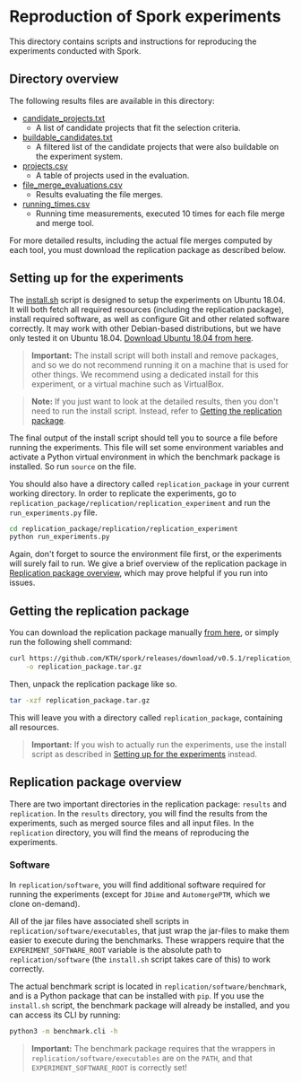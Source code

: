 # Reproduction of Spork experiments
This directory contains scripts and instructions for reproducing the
experiments conducted with Spork.

## Directory overview
The following results files are available in this directory:

* [candidate_projects.txt](candidate_projects.txt)
    - A list of candidate projects that fit the selection criteria.
* [buildable_candidates.txt](buildable_candidates.txt)
    - A filtered list of the candidate projects that were also buildable on the
      experiment system.
* [projects.csv](projects.csv)
    - A table of projects used in the evaluation.
* [file_merge_evaluations.csv](file_merge_evaluations.csv)
    - Results evaluating the file merges.
* [running_times.csv](running_times.csv)
    - Running time measurements, executed 10 times for each file merge and
      merge tool.

For more detailed results, including the actual file merges computed by each
tool, you must download the replication package as described below.

## Setting up for the experiments
The [install.sh](install.sh) script is designed to setup the experiments on
Ubuntu 18.04. It will both fetch all required resources (including the
replication package), install required software, as well as configure Git and
other related software correctly. It may work with other Debian-based
distributions, but we have only tested it on Ubuntu 18.04. [Download Ubuntu
18.04 from here](https://releases.ubuntu.com/18.04.4/).

> **Important:** The install script will both install and remove packages, and
> so we do not recommend running it on a machine that is used for other things.
> We recommend using a dedicated install for this experiment, or a virtual
> machine such as VirtualBox.

> **Note:** If you just want to look at the detailed results, then you don't
> need to run the install script. Instead, refer to [Getting the replication
> package](#getting-the-replication-package).

The final output of the install script should tell you to source a file before
running the experiments. This file will set some environment variables and
activate a Python virtual environment in which the benchmark package is
installed. So run `source` on the file.

You should also have a directory called `replication_package` in your current
working directory. In order to replicate the experiments, go to
`replication_package/replication/replication_experiment` and run the
`run_experiments.py` file.

```bash
cd replication_package/replication/replication_experiment
python run_experiments.py
```

Again, don't forget to source the environment file first, or the experiments
will surely fail to run. We give a brief overview of the replication package in
[Replication package overview](#replication-package-overview), which may prove
helpful if you run into issues.

## Getting the replication package
You can download the replication package manually [from
here](https://github.com/KTH/spork/releases/download/v0.5.1/replication_package.tar.gz),
or simply run the following shell command:

```bash
curl https://github.com/KTH/spork/releases/download/v0.5.1/replication_package.tar.gz \
    -o replication_package.tar.gz
```

Then, unpack the replication package like so.

```bash
tar -xzf replication_package.tar.gz
```

This will leave you with a directory called `replication_package`, containing
all resources.

> **Important:** If you wish to actually run the experiments, use the install
> script as described in [Setting
> up for the experiments](#setting-up-for-the-experiments) instead.

## Replication package overview
There are two important directories in the replication package: `results` and
`replication`. In the `results` directory, you will find the results from the
experiments, such as merged source files and all input files. In the
`replication` directory, you will find the means of reproducing the
experiments.

### Software
In `replication/software`, you will find additional software required for
running the experiments (except for `JDime` and `AutomergePTM`, which we clone
on-demand).

All of the jar files have associated shell scripts in
`replication/software/executables`, that just wrap the jar-files to make them
easier to execute during the benchmarks. These wrappers require that the
`EXPERIMENT_SOFTWARE_ROOT` variable is the absolute path to
`replication/software` (the `install.sh` script takes care of this) to work
correctly.

The actual benchmark script is located in `replication/software/benchmark`, and
is a Python package that can be installed with `pip`. If you use the
`install.sh` script, the benchmark package will already be installed, and you
can access its CLI by running:

```bash
python3 -m benchmark.cli -h
```

> **Important:** The benchmark package requires that the wrappers in
> `replication/software/executables` are on the `PATH`, and that
> `EXPERIMENT_SOFTWARE_ROOT` is correctly set!
